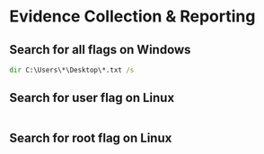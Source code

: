 # Evidence Collection & Reporting
## Search for all flags on Windows

```cmd
dir C:\Users\*\Desktop\*.txt /s
```

## Search for user flag on Linux

```bash

```

## Search for root flag on Linux

```bash

```


